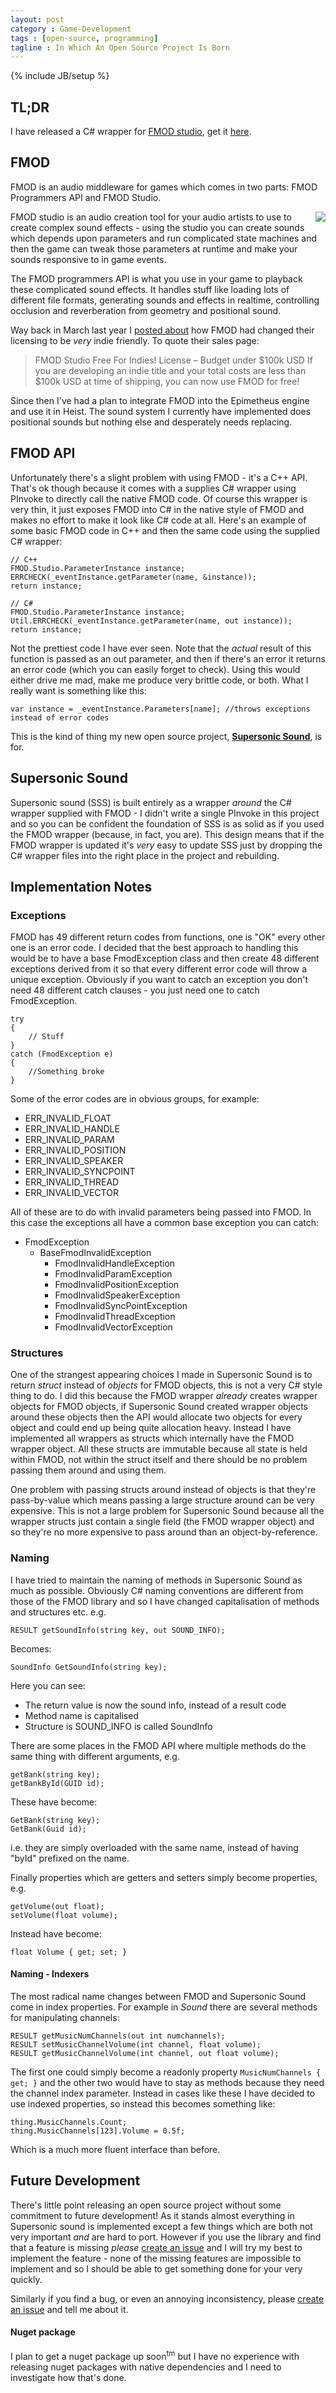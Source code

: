 ```yaml
---
layout: post
category : Game-Development
tags : [open-source, programming]
tagline : In Which An Open Source Project Is Born
---
```

{% include JB/setup %}


## TL;DR

I have released a C# wrapper for [FMOD studio](http://www.fmod.org/fmod-studio/), get it [here](https://github.com/martindevans/SupersonicSound).

## FMOD

FMOD is an audio middleware for games which comes in two parts: FMOD Programmers API and FMOD Studio.

<img align="right" src="/assets/FMOD Studio.png" />

FMOD studio is an audio creation tool for your audio artists to use to create complex sound effects - using the studio you can create sounds which depends upon parameters and run complicated state machines and then the game can tweak those parameters at runtime and make your sounds responsive to in game events.

The FMOD programmers API is what you use in your game to playback these complicated sound effects. It handles stuff like loading lots of different file formats, generating sounds and effects in realtime, controlling occlusion and reverberation from geometry and positional sound.

Way back in March last year I [posted about](/game-development/2014/03/11/This-Is-Madness!/) how  FMOD had changed their licensing to be *very* indie friendly. To quote their sales page:

 > FMOD Studio Free For Indies! License – Budget under $100k USD
If you are developing an indie title and your total costs are less than $100k USD at time of shipping, you can now use FMOD for free!

Since then I've had a plan to integrate FMOD into the Epimetheus engine and use it in Heist. The sound system I currently have implemented does positional sounds but nothing else and desperately needs replacing.

## FMOD API

Unfortunately there's a slight problem with using FMOD - it's a C++ API. That's ok though because it comes with a supplies C# wrapper using PInvoke to directly call the native FMOD code. Of course this wrapper is very thin, it just exposes FMOD into C# in the native style of FMOD and makes no effort to make it look like C# code at all. Here's an example of some basic FMOD code in C++ and then the same code using the supplied C# wrapper:

    // C++
    FMOD.Studio.ParameterInstance instance;
    ERRCHECK(_eventInstance.getParameter(name, &instance));
    return instance;
    
    // C#
    FMOD.Studio.ParameterInstance instance;
    Util.ERRCHECK(_eventInstance.getParameter(name, out instance));
    return instance;

Not the prettiest code I have ever seen. Note that the *actual* result of this function is passed as an out parameter, and then if there's an error it returns an error code (which you can easily forget to check). Using this would either drive me mad, make me produce very brittle code, or both. What I really want is something like this:

    var instance = _eventInstance.Parameters[name];	//throws exceptions instead of error codes

This is the kind of thing my new open source project, **[Supersonic Sound](https://github.com/martindevans/SupersonicSound)**, is for.

## Supersonic Sound

Supersonic sound (SSS) is built entirely as a wrapper *around* the C# wrapper supplied with FMOD - I didn't write a single PInvoke in this project and so you can be confident the foundation of SSS is as solid as if you used the FMOD wrapper (because, in fact, you are). This design means that if the FMOD wrapper is updated it's *very* easy to update SSS just by dropping the C# wrapper files into the right place in the project and rebuilding.

## Implementation Notes

### Exceptions

FMOD has 49 different return codes from functions, one is "OK" every other one is an error code. I decided that the best approach to handling this would be to have a base FmodException class and then create 48 different exceptions derived from it so that every different error code will throw a unique exception. Obviously if you want to catch an exception you don't need 48 different catch clauses - you just need one to catch FmodException.

    try
    {
        // Stuff
    }
    catch (FmodException e)
    {
        //Something broke
    }

Some of the error codes are in obvious groups, for example:

 - ERR\_INVALID\_FLOAT
 - ERR\_INVALID\_HANDLE
 - ERR\_INVALID\_PARAM
 - ERR\_INVALID\_POSITION
 - ERR\_INVALID\_SPEAKER
 - ERR\_INVALID\_SYNCPOINT
 - ERR\_INVALID\_THREAD
 - ERR\_INVALID\_VECTOR

All of these are to do with invalid parameters being passed into FMOD. In this case the exceptions all have a common base exception you can catch:

 - FmodException
     - BaseFmodInvalidException
         - FmodInvalidHandleException
         - FmodInvalidParamException
         - FmodInvalidPositionException
         - FmodInvalidSpeakerException
         - FmodInvalidSyncPointException
         - FmodInvalidThreadException
         - FmodInvalidVectorException

### Structures

One of the strangest appearing choices I made in Supersonic Sound is to return *struct* instead of *objects* for FMOD objects, this is not a very C# style thing to do. I did this because the FMOD wrapper *already* creates wrapper objects for FMOD objects, if Supersonic Sound created wrapper objects around these objects then the API would allocate two objects for every object and could end up being quite allocation heavy. Instead I have implemented all wrappers as structs which internally have the FMOD wrapper object. All these structs are immutable because all state is held within FMOD, not within the struct itself and there should be no problem passing them around and using them.

One problem with passing structs around instead of objects is that they're pass-by-value which means passing a large structure around can be very expensive. This is not a large problem for Supersonic Sound because all the wrapper structs just contain a single field (the FMOD wrapper object) and so they're no more expensive to pass around than an object-by-reference.

### Naming

I have tried to maintain the naming of methods in Supersonic Sound as much as possible. Obviously C# naming conventions are different from those of the FMOD library and so I have changed capitalisation of methods and structures etc. e.g.

    RESULT getSoundInfo(string key, out SOUND_INFO);
    
Becomes:
    
    SoundInfo GetSoundInfo(string key);
    
Here you can see:

 - The return value is now the sound info, instead of a result code
 - Method name is capitalised
 - Structure is SOUND_INFO is called SoundInfo

There are some places in the FMOD API where multiple methods do the same thing with different arguments, e.g.

    getBank(string key);
    getBankById(GUID id);

These have become:

    GetBank(string key);
    GetBank(Guid id);

i.e. they are simply overloaded with the same name, instead of having "byId" prefixed on the name.

Finally properties which are getters and setters simply become properties, e.g.

    getVolume(out float);
    setVolume(float volume);
 
Instead have become:

    float Volume { get; set; }

#### Naming - Indexers

The most radical name changes between FMOD and Supersonic Sound come in index properties. For example in *Sound* there are several methods for manipulating channels:

    RESULT getMusicNumChannels(out int numchannels);
    RESULT setMusicChannelVolume(int channel, float volume);
    RESULT getMusicChannelVolume(int channel, out float volume);
 
The first one could simply become a readonly property `MusicNumChannels { get; }` and the other two would have to stay as methods because they need the channel index parameter. Instead in cases like these I have decided to use indexed properties, so instead this becomes something like:

    thing.MusicChannels.Count;
    thing.MusicChannels[123].Volume = 0.5f;

Which is a much more fluent interface than before.

## Future Development

There's little point releasing an open source project without some commitment to future development! As it stands almost everything in Supersonic sound is implemented except a few things which are both not very important *and* are hard to port. However if you use the library and find that a feature is missing *please* [create an issue](https://github.com/martindevans/SupersonicSound/issues) and I will try my best to implement the feature - none of the missing features are impossible to implement and so I should be able to get something done for your very quickly.

Similarly if you find a bug, or even an annoying inconsistency, please [create an issue](https://github.com/martindevans/SupersonicSound/issues) and tell me about it.

#### Nuget package

I plan to get a nuget package up soon<sup>tm</sup> but I have no experience with releasing nuget packages with native dependencies and I need to investigate how that's done.